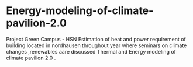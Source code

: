 # Energy-modeling-of-climate-pavilion-2.0
Project Green Campus - HSN 
Estimation of heat and power requirement of  building located in nordhausen throughout year where seminars on climate changes ,renewables aare discussed 
Thermal and Energy modeling of climate pavilion 2.0 .
